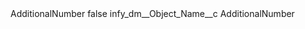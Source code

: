 <?xml version="1.0" encoding="UTF-8"?>
<CustomMetadata xmlns="http://soap.sforce.com/2006/04/metadata" xmlns:xsi="http://www.w3.org/2001/XMLSchema-instance" xmlns:xsd="http://www.w3.org/2001/XMLSchema">
    <label>AdditionalNumber</label>
    <protected>false</protected>
    <values>
        <field>infy_dm__Object_Name__c</field>
        <value xsi:type="xsd:string">AdditionalNumber</value>
    </values>
</CustomMetadata>
